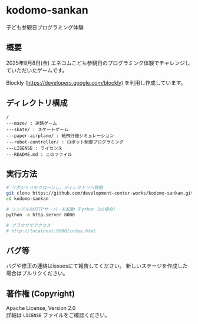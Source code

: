 # kodomo-sankan
子ども参観日プログラミング体験

## 概要
2025年8月8日(金) エネコムこども参観日のプログラミング体験でチャレンジしていただいたゲームです。

Blockly (https://developers.google.com/blockly) を利用し作成しています。

## ディレクトリ構成
```
/
---maze/ : 迷路ゲーム
---skate/ : スケートゲーム
---paper-airplane/ : 紙飛行機シミュレーション
---robot-controller/ : ロボット制御プログラミング
---LISENSE : ライセンス
---README.md : このファイル
```

## 実行方法
```bash
# リポジトリをクローンし、ディレクトリへ移動
git clone https://github.com/development-center-works/kodomo-sankan.git
cd kodomo-sankan

# シンプルなHTTPサーバーを起動（Python 3の場合）
python -m http.server 8000

# ブラウザでアクセス
# http://localhost:8000/index.html
```

## バグ等
バグや修正の連絡はissuesにて報告してください。
新しいステージを作成した場合はプルリクください。

## 著作権 (Copyright)

Apache License, Version 2.0  
詳細は `LICENSE` ファイルをご確認ください。